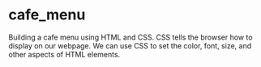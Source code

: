 # cafe_menu
Building a cafe menu using HTML and CSS. 
CSS tells the browser how to display on our webpage. 
We can use CSS to set the color, font, size, and other aspects of HTML elements.
